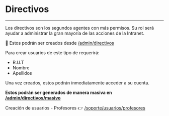 # Directivos
* * *

Los directivos son los segundos agentes con más permisos. Su rol será ayudar a administrar
la gran mayoría de las acciones de la Intranet.

🔗 Estos podrán ser creados desde [/admin/directivos](/admin/directivos)

Para crear usuarios de este tipo de requerirá:

- R.U.T
- Nombre
- Apellidos

Una vez creados, estos podrán inmediatamente acceder a su cuenta.

**Estos podrán ser generados de manera masiva en [/admin/directivos/masivo](/admin/directivos/masivo)**

Creación de usuarios - Profesores 👉 [/soporte/usuarios/profesores](/soporte/usuarios/profesores)
